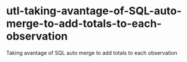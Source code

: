 # utl-taking-avantage-of-SQL-auto-merge-to-add-totals-to-each-observation
Taking avantage of SQL auto merge to add totals to each observation
